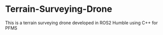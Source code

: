 # Terrain-Surveying-Drone
This is a terrain surveying drone developed in ROS2 Humble using C++ for PFMS
